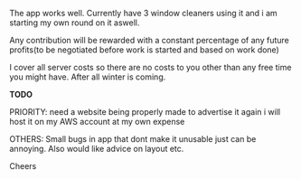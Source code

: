 The app works well. Currently have 3 window cleaners using it and i am starting my own round on it aswell.

Any contribution will be rewarded with a constant percentage of any future profits(to be negotiated before work is started and based on work done)


I cover all server costs so there are no costs to you other than any free time you might have. After all winter is coming.

<b>TODO</b>

PRIORITY: need a website being properly made to advertise it again i will host it on my AWS account at my own expense 


OTHERS: Small bugs in app that dont make it unusable just can be annoying. Also would like advice on layout etc.

Cheers
